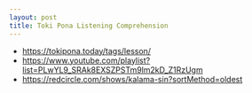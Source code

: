 ```yaml
---
layout: post
title: Toki Pona Listening Comprehension
---
```

* https://tokipona.today/tags/lesson/
* https://www.youtube.com/playlist?list=PLwYL9_SRAk8EXSZPSTm9lm2kD_Z1RzUgm
* https://redcircle.com/shows/kalama-sin?sortMethod=oldest
